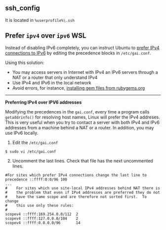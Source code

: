 
## ssh_config 

It is located in `%userprofile%\.ssh`

## Prefer `ipv4` over `ipv6` WSL

Instead of disabling IPv6 completely, you can instruct Ubuntu to [prefer IPv4 connections to IPv6](https://askubuntu.com/questions/32298/prefer-a-ipv4-dns-lookups-before-aaaaipv6-lookups/38468#38468) by editing the precedence blocks in `/etc/gai.conf`.

Using this solution:

* You may access servers in Internet with IPv4 an IPv6 servers through a NAT or a router that only understand IPv4
* Use IPv4 and IPv6 in the local network
* Avoid errors, for instance, [installing gem files from rubygems.org](https://github.com/rubygems/rubygems/issues/2253#issuecomment-432111545)

---
**Preferring IPv4 over IPV6 addresses**

Modifying the precedences in the `gai.conf`, every time a program calls `getaddrinfo()` for resolving host names, Linux will prefer the IPv4 addreses. This is very useful when you try to contact a server with both IPv4 and IPv6 addresses from a machine behind a NAT or a router. In addition, you may use IPv6 locally.

1. Edit the `/etc/gai.conf`

```
$ sudo vi /etc/gai.conf
```

2. Uncomment the last lines. Check that file has the next uncommented lines.

```
#For sites which prefer IPv4 connections change the last line to
precedence ::ffff:0:0/96 100
...
#    For sites which use site-local IPv4 addresses behind NAT there is
#    the problem that even if IPv4 addresses are preferred they do not
#    have the same scope and are therefore not sorted first.  To change
#    this use only these rules:
#
scopev4 ::ffff:169.254.0.0/112  2
scopev4 ::ffff:127.0.0.0/104    2
scopev4 ::ffff:0.0.0.0/96       14
```
